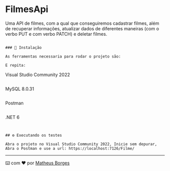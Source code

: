 # FilmesApi

Uma API de filmes, com a qual que conseguiremos cadastrar filmes, além de recuperar informações, atualizar dados de diferentes maneiras (com o verbo PUT e com verbo PATCH) e deletar filmes.


```

### 🔧 Instalação

As ferramentas necessaria para rodar o projeto são:

E repita:

```
Visual Studio Community 2022
```
```
MySQL 8.0.31
```
```
Postman
```
```
.NET 6
```


## ⚙️ Executando os testes

Abra o projeto no Visual Studio Community 2022, Inicie sem depurar,
Abra o Postman e use a url: https://localhost:7126/Filme/
```



---
⌨️ com ❤️ por [Matheus Borges](https://github.com/Matheus-Borges-Never) 
